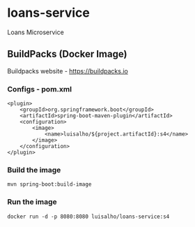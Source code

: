 # loans-service
Loans Microservice


## BuildPacks (Docker Image)

Buildpacks website - https://buildpacks.io

### Configs - pom.xml
```
<plugin>
    <groupId>org.springframework.boot</groupId>
    <artifactId>spring-boot-maven-plugin</artifactId>
    <configuration>
        <image>
            <name>luisalho/${project.artifactId}:s4</name>
        </image>
    </configuration>
</plugin>
```
### Build the image
```
mvn spring-boot:build-image
```

### Run the image
```
docker run -d -p 8080:8080 luisalho/loans-service:s4
```
